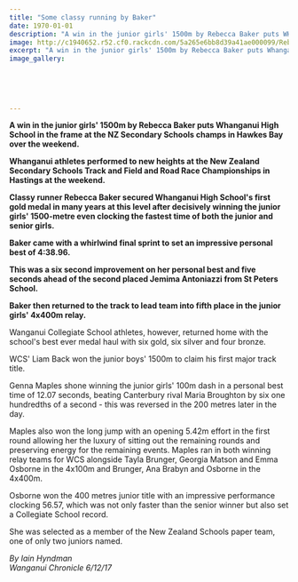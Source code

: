 ```yaml
---
title: "Some classy running by Baker"
date: 1970-01-01
description: "A win in the junior girls' 1500m by Rebecca Baker puts WHS in the frame at the NZ Secondary Schools champs in Hawkes Bay..."
image: http://c1940652.r52.cf0.rackcdn.com/5a265e6bb8d39a41ae000099/Rebecca-Baker-winning-1500m-NZSS-athl-2-dec-2017.gif
excerpt: "A win in the junior girls' 1500m by Rebecca Baker puts Whanganui High School in the frame at the NZ Secondary Schools champs in Hawkes Bay over the weekend."
image_gallery:
    
    
    
    
    
---
```


<p><strong>A win in the junior girls' 1500m by Rebecca Baker puts Whanganui High School in the frame at the NZ Secondary Schools champs in Hawkes Bay over the weekend.</strong></p>
<p class="element element-paragraph"><strong>Whanganui athletes performed to new heights at the New Zealand Secondary Schools Track and Field and Road Race Championships in Hastings at the weekend.</strong></p>
<p class="element element-paragraph"><strong>Classy runner Rebecca Baker secured Whanganui High School's first gold medal in many years at this level after decisively winning the junior girls' 1500-metre even clocking the fastest time of both the junior and senior girls.</strong></p>
<p class="element element-paragraph"><strong>Baker came with a whirlwind final sprint to set an impressive personal best of 4:38.96.&nbsp;</strong></p>
<p class="element element-paragraph"><strong>This was a six second improvement on her personal best and five seconds ahead of the second placed Jemima Antoniazzi from St Peters School.</strong></p>
<p class="element element-paragraph"><strong>Baker then returned to the track to lead team into fifth place in the junior girls' 4x400m relay.</strong></p>
<p class="element element-paragraph">Wanganui Collegiate School athletes, however, returned home with the school's best ever medal haul with six gold, six silver and four bronze.</p>
<p class="element element-paragraph">WCS' Liam Back won the junior boys' 1500m to claim his first major track title.</p>
<p class="element element-paragraph">Genna Maples shone winning the junior girls' 100m dash in a personal best time of 12.07 seconds, beating Canterbury rival Maria Broughton by six one hundredths of a second - this was reversed in the 200 metres later in the day.</p>
<p class="element element-paragraph">Maples also won the long jump with an opening 5.42m effort in the first round allowing her the luxury of sitting out the remaining rounds and preserving energy for the remaining events. Maples ran in both winning relay teams for WCS alongside Tayla Brunger, Georgia Matson and Emma Osborne in the 4x100m and Brunger, Ana Brabyn and Osborne in the 4x400m.</p>
<p class="element element-paragraph">Osborne won the 400 metres junior title with an impressive performance clocking 56.57, which was not only faster than the senior winner but also set a Collegiate School record.&nbsp;</p>
<p class="element element-paragraph"><span>She was selected as a member of the New Zealand Schools paper team, one of only two juniors named.</span></p>
<p class="element element-paragraph"><em>By&nbsp;Iain Hyndman<br />Wanganui Chronicle 6/12/17</em></p>

